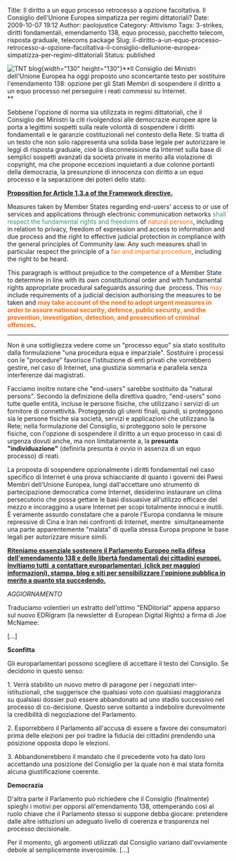 Title: Il diritto a un equo processo retrocesso a opzione facoltativa. Il Consiglio dell'Unione Europea simpatizza per regimi dittatoriali?
Date: 2009-10-07 19:12
Author: paolojustice
Category: Attivismo
Tags: 3-strikes, diritti fondamentali, emendamento 138, equo processo, pacchetto telecom, risposta graduale, telecoms package
Slug: il-diritto-a-un-equo-processo-retrocesso-a-opzione-facoltativa-il-consiglio-dellunione-europea-simpatizza-per-regimi-dittatoriali
Status: published

![TNT blog](http://blog.tntvillage.scambioetico.org/wp-content/uploads/2009/09/BlackoutTP.jpg){width="130" height="130"}**Il Consiglio dei Ministri dell'Unione Europea ha oggi proposto uno sconcertante testo per sostituire l'emendamento 138: opzione per gli Stati Membri di sospendere il diritto a un equo processo nel perseguire i reati commessi su Internet.  
**  
  

**<!--more-->**

Sebbene l'opzione di norma sia utilizzata in regimi dittatoriali, che il Consiglio dei Ministri la citi rivolgendosi alle democrazie europee apre la porta a legittimi sospetti sulla reale volontà di sospendere i diritti fondamentali e le garanzie costituzionali nel contesto della Rete. Si tratta di un testo che non solo rappresenta una solida base legale per autorizzare le leggi di risposta graduale, cioè la disconnessione da Internet sulla base di semplici sospetti avanzati da società private in merito alla violazione di copyright, ma che propone eccezioni inquietanti a due colonne portanti della democrazia, la presunzione di innocenza con diritto a un equo processo e la separazione dei poteri dello stato.</strong>

**<span style="text-decoration: underline;">Proposition for Article 1.3.a of the Framework directive.</span>**

Measures taken by Member States regarding end-users' access to or use of services and applications through electronic communication networks <span style="color: #339966;">shall respect the fundamental rights and freedoms</span> of <span style="color: #ff6600;">natural persons</span>, including in relation to privacy, freedom of expression and access to information and due process and the right to effective judicial protection in compliance with the general principles of Community law. Any such measures shall in particular respect the principle of a <span style="color: #ff6600;">fair and impartial procedure</span>, including the right to be heard.

This paragraph is without prejudice to the competence of a Member State to determine in line with its own constitutional order and with fundamental rights appropriate procedural safeguards assuring due  process. This <span style="color: #ff6600;">may</span> include requirements of a judicial decision authorising the measures to be taken and **<span style="color: #ff6600;">may take account of the need to adopt urgent measures in order to assure national security, defence, public security, and the prevention, investigation, detection, and prosecution of criminal offences</span>.**

---

Non è una sottigliezza vedere come un "processo equo" sia stato sostituito dalla formulazione "una procedura equa e imparziale". Sostituire i processi con le "procedure" favorisce l'istituzione di enti privati che vorrebbero gestire, nel caso di Internet, una giustizia sommaria e parallela senza interferenze dai magistrati.

Facciamo inoltre notare che "end-users" sarebbe sostituito da "natural persons". Secondo la definizione della direttiva quadro, "end-users" sono tutte quelle entità, incluse le persone fisiche, che utilizzano i servizi di un fornitore di connettività. Proteggendo gli utenti finali, quindi, si proteggono sia le persone fisiche sia società, servizi e applicazioni che utilizzano la Rete; nella formulazione del Consiglio, si proteggono solo le persone fisiche, con l'opzione di sospendere il diritto a un equo processo in casi di urgenza dovuti anche, ma non limitatamente a, la **presunta "individuazione"** (definirla presunta è ovvio in assenza di un equo processo) di reati.

La proposta di sospendere opzionalmente i diritti fondamentali nel caso specifico di Internet è una prova schiacciante di quanto i governi dei Paesi Membri dell'Unione Europea, lungi dall'accettare uno strumento di partecipazione democratica come Internet, desiderino instaurare un clima persecutorio che possa gettare le basi dissuasive all'utilizzo efficace del mezzo e incoraggino a usare Internet per scopi totalmente innocui e inutili. È veramente assurdo constatare che a parole l'Europa condanna le misure repressive di Cina e Iran nei confronti di Internet, mentre  simultaneamente una parte apparentemente "malata" di quella stessa Europa propone le base legali per autorizzare misure simili.

[**Riteniamo essenziale sostenere il Parlamento Europeo nella difesa dell'emendamento 138 e delle libertà fondamentali dei cittadini europei. Invitiamo tutti  a contattare europarlamentari  (click per maggiori informazioni), stampa, blog e siti per sensibilizzare l'opinione pubblica in merito a quanto sta succedendo.**](http://blog.tntvillage.scambioetico.org/?p=3835)

*AGGIORNAMENTO*

Traduciamo volentieri un estratto dell'ottimo "ENDitorial" appena apparso sul nuovo EDRigram (la newsletter di European Digital Rights) a firma di Joe McNamee:

\[...\]

**Sconfitta**

Gli europarlamentari possono scegliere di accettare il testo del Consiglio. Se decidono in questo senso:

1\. Verrà stabilito un nuovo metro di paragone per i negoziati inter-istituzionali, che suggerisce che qualsiasi voto con qualsiasi maggioranza su qualsiasi dossier può essere abbandonato ad uno stadio successivo nel processo di co-decisione. Questo serve soltanto a indebolire durevolmente la credibilità di negoziazione del Parlamento.

2\. Esporrebbero il Parlamento all'accusa di essere a favore dei consumatori prima delle elezioni per poi tradire la fiducia dei cittadini prendendo una posizione opposta dopo le elezioni.

3\. Abbandonerebbero il mandato che il precedente voto ha dato loro accettando una posizione del Consiglio per la quale non è mai stata fornita alcuna giustificazione coerente.

**Democrazia**

D'altra parte il Parlamento può richiedere che il Consiglio (finalmente) spieghi i motivi per opporsi all'emendamento 138, ottemperando così al ruolo chiave che il Parlamento stesso si suppone debba giocare: pretendere dalle altre istituzioni un adeguato livello di coerenza e trasparenza nel processo decisionale.

Per il momento, gli argomenti utilizzati dal Consiglio variano dall'ovviamente debole al semplicemente inverosimile. \[...\]
